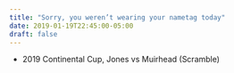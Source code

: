 ```yaml
---
title: "Sorry, you weren’t wearing your nametag today"
date: 2019-01-19T22:45:00-05:00
draft: false
---
```

- 2019 Continental Cup, Jones vs Muirhead (Scramble)